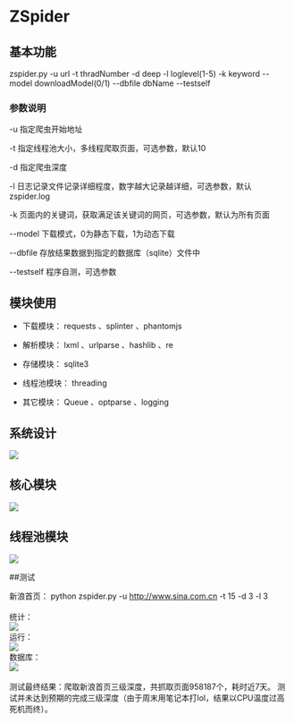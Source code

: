 # ZSpider


## 基本功能
zspider.py -u url  -t thradNumber  -d deep  -l loglevel(1-5)  -k keyword  --model downloadModel(0/1)  --dbfile    dbName  --testself

### 参数说明

-u 指定爬虫开始地址

-t 指定线程池大小，多线程爬取页面，可选参数，默认10

-d 指定爬虫深度

-l 日志记录文件记录详细程度，数字越大记录越详细，可选参数，默认zspider.log

-k 页面内的关键词，获取满足该关键词的网页，可选参数，默认为所有页面

--model 下载模式，0为静态下载，1为动态下载

--dbfile 存放结果数据到指定的数据库（sqlite）文件中

--testself 程序自测，可选参数

## 模块使用

* 下载模块： requests 、splinter 、phantomjs

* 解析模块： lxml 、urlparse 、hashlib 、re
    
* 存储模块： sqlite3
    
* 线程池模块： threading 
    
* 其它模块： Queue 、optparse 、logging
    

## 系统设计

![](https://github.com/zhjl120/ZSpider/raw/master/img/zspider-framework.png)
## 核心模块
![](https://github.com/zhjl120/ZSpider/raw/master/img/zspider-uml-core.png)
## 线程池模块
![](https://github.com/zhjl120/ZSpider/raw/master/img/zspider-uml-threadpool.png)

##测试

新浪首页： python zspider.py -u http://www.sina.com.cn -t 15 -d 3 -l 3 <br />
<br />
统计：<br />
![](https://github.com/zhjl120/ZSpider/raw/master/img/test-1.png)
<br />运行：<br />
![](https://github.com/zhjl120/ZSpider/raw/master/img/test-2.PNG)
<br />数据库：<br />
![](https://github.com/zhjl120/ZSpider/raw/master/img/test-3.png)
<br /> <br />
测试最终结果：爬取新浪首页三级深度，共抓取页面958187个，耗时近7天。 测试并未达到预期的完成三级深度（由于周末用笔记本打lol，结果以CPU温度过高死机而终）。



